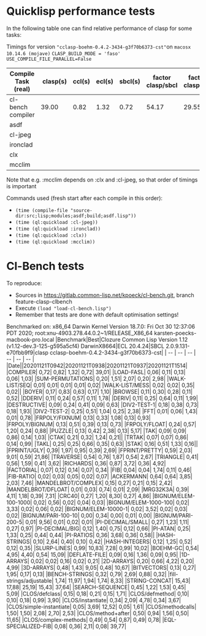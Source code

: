 # Quicklisp performance tests
In the following table one can find relative performance of clasp for some tasks:

Timings for version `"cclasp-boehm-0.4.2-3434-g3f70b6373-cst"`on `macosx 10.14.6 (mojave)` `CLASP_BUILD_MODE = 'faso'` `USE_COMPILE_FILE_PARALLEL=False`

| Compile Task (real)| clasp(s) | ccl(s) | ecl(s) | sbcl(s) | factor clasp/sbcl | factor clasp/ecl |factor ecl/sbcl |
| ------------------ | -------- | ------ | -------| --------| ----------------- | ---------------- | ---------------| 
| cl-bench compiler |39.00|0.82|1.32|0.72|54.17|29.55|1,83|
| asdf  ||||||||
| cl-jpeg ||||||||
| ironclad ||||||||
| clx ||||||||
| mcclim ||||||||

Note that e.g. :mcclim depends on :clx and :cl-jpeg, so that order of timings is important

Commands used (fresh start after each compile in this order):
* `(time (compile-file "source-dir:src;lisp;modules;asdf;build;asdf.lisp"))`
* `(time (ql:quickload :cl-jpeg))`
* `(time (ql:quickload :ironclad))`
* `(time (ql:quickload :clx))`
* `(time (ql:quickload :mcclim))`

# Cl-Bench tests
To reproduce:

* Sources in https://gitlab.common-lisp.net/kpoeck/cl-bench.git, branch feature-clasp-clbench
* Execute `(load "load-cl-bench.lisp")`
* Remember that tests are done with default optimisation settings!

Benchmarked on: x86_64 Darwin Kernel Version 18.7.0: Fri Oct 30 12:37:06 PDT 2020; root:xnu-4903.278.44.0.2~1/RELEASE_X86_64 karsten-poecks-macbook-pro.local
|Benchmark|Best|Clozure Common Lisp Version 1.12 (v1.12-dev.3-125-g595a5cf4) DarwinX8664|ECL 20.4.24|SBCL 2.0.9.131-e70fbb9f9|clasp cclasp-boehm-0.4.2-3434-g3f70b6373-cst|
| -- | -- | -- | -- | -- | -- |
|Date||20201121T0942|20201121T0938|20201121T0937|20201121T1514|
|COMPILER|      0,72|      0,82|      1,32|      0,72|     39,01|
|LOAD-FASL|      0,06|      0,11|      0,13|      0,06|      1,03|
|SUM-PERMUTATIONS|      0,20|      1,51|      2,07|      0,20|      2,98|
|WALK-LIST/SEQ|      0,01|      0,01|      0,01|      0,01|      0,02|
|WALK-LIST/MESS|      0,02|      0,02|      0,35|      0,02||
|BOYER|      0,17|      0,83|      0,63|      0,17|      1,10|
|BROWSE|      0,11|      0,30|      0,28|      0,11|      0,52|
|DDERIV|      0,11|      0,24|      0,57|      0,11|      1,78|
|DERIV|      0,11|      0,25|      0,64|      0,11|      1,99|
|DESTRUCTIVE|      0,09|      0,24|      0,41|      0,09|      0,63|
|DIV2-TEST-1|      0,18|      0,38|      0,73|      0,18|      1,93|
|DIV2-TEST-2|      0,25|      0,51|      1,04|      0,25|      2,38|
|FFT|      0,01|      0,06|      1,43|      0,01|      0,78|
|FRPOLY/FIXNUM|      0,13|      0,33|      1,08|      0,13|      0,93|
|FRPOLY/BIGNUM|      0,13|      0,51|      0,39|      0,13|      0,73|
|FRPOLY/FLOAT|      0,24|      0,57|      1,20|      0,24|      0,88|
|PUZZLE|      0,13|      0,42|      2,38|      0,13|      5,17|
|TAK|      0,09|      0,09|      0,86|      0,14|      1,03|
|CTAK|      0,21|      0,32|      1,24|      0,21||
|TRTAK|      0,07|      0,07|      0,86|      0,14|      0,99|
|TAKL|      0,25|      0,25|      0,66|      0,35|      0,63|
|STAK|      0,16|      0,51|      1,33|      0,16||
|FPRINT/UGLY|      0,39|      1,97|      0,95|      0,39|      2,69|
|FPRINT/PRETTY|      0,59|      2,03|      9,01|      0,59|     21,86|
|TRAVERSE|      0,54|      0,76|      1,87|      0,54|      2,67|
|TRIANGLE|      0,41|      0,56|      1,59|      0,41|      3,62|
|RICHARDS|      0,36|      0,87|      3,72|      0,36|      4,92|
|FACTORIAL|      0,07|      0,12|      0,14|      0,07|      0,34|
|FIB|      0,04|      0,04|      1,74|      0,11|      0,46|
|FIB-RATIO|      0,02|      0,03|      0,05|      0,02|      0,07|
|ACKERMANN|      0,64|      0,64|      3,85|      2,03|      7,46|
|MANDELBROT/COMPLEX|      0,15|      0,27|      0,21|      0,15|      2,42|
|MANDELBROT/DFLOAT|      0,01|      0,03|      0,74|      0,01|      2,09|
|MRG32K3A|      0,39|      4,11|      1,18|      0,39|      7,31|
|CRC40|      0,27|      1,20|      8,30|      0,27|      4,86|
|BIGNUM/ELEM-100-1000|      0,02|      0,56|      0,02|      0,04|      0,03|
|BIGNUM/ELEM-1000-100|      0,02|      3,33|      0,02|      0,06|      0,02|
|BIGNUM/ELEM-10000-1|      0,02|      3,52|      0,02|      0,03|      0,02|
|BIGNUM/PARI-100-10|      0,00|      0,34|      0,00|      0,01|      0,00|
|BIGNUM/PARI-200-5|      0,01|      9,56|      0,01|      0,02|      0,01|
|PI-DECIMAL/SMALL|      0,27|      1,23|      1,11|      0,27|      0,97|
|PI-DECIMAL/BIG|      0,12|      1,40|      0,75|      0,12|      0,66|
|PI-ATAN|      0,25|      1,33|      0,25|      0,44|      0,44|
|PI-RATIOS|      0,36|      3,68|      0,36|      0,58||
|HASH-STRINGS|      0,10|      2,64|      0,40|      0,10|      0,42|
|HASH-INTEGERS|      0,12|      1,25|      0,52|      0,12|      0,35|
|SLURP-LINES|      0,99|     10,83|      7,28|      0,99|     10,02|
|BOEHM-GC|      0,54|      4,95|      4,40|      0,54|     15,09|
|DEFLATE-FILE|      0,09|      0,16|      1,36|      0,09|      0,95|
|1D-ARRAYS|      0,02|      0,02|      0,16|      0,02|      0,21|
|2D-ARRAYS|      0,20|      0,66|      4,22|      0,20|      4,99|
|3D-ARRAYS|      0,48|      1,43|      9,05|      0,48|     10,67|
|BITVECTORS|      0,13|      0,27|      1,95|      0,17|      0,13|
|BENCH-STRINGS|      0,32|      0,79|      2,69|      0,88|      0,32|
|fill-strings/adjustable|      1,74|     11,97|      1,94|      1,74|      8,33|
|STRING-CONCAT|     15,43|     17,88|     25,19|     15,43|     37,64|
|SEARCH-SEQUENCE|      0,45|      1,22|      1,53|      0,45|      5,09|
|CLOS/defclass|      0,15|      0,18|      0,21|      0,15|      1,71|
|CLOS/defmethod|      0,10|      0,10|      0,18|      0,99|      3,90|
|CLOS/instantiate|      0,34|      2,09|      4,78|      0,34|      3,67|
|CLOS/simple-instantiate|      0,05|      3,69|     12,52|      0,05|      1,61|
|CLOS/methodcalls|      1,50|      1,50|      2,08|      2,70|      2,53|
|CLOS/method+after|      0,50|      0,94|      1,56|      0,50|     11,65|
|CLOS/complex-methods|      0,49|      0,54|      0,87|      0,49|      0,78|
|EQL-SPECIALIZED-FIB|      0,08|      0,36|      2,11|      0,08|     39,77|